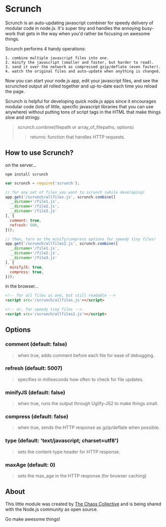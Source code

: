 # Scrunch #

Scrunch is an auto-updating javascript combiner for speedy delivery of modular code in node.js. It's super tiny and handles the annoying busy-work that gets in the way when you'd rather be focusing on awesome things.

Scrunch performs 4 handy operations:

```
1. combine multiple javascript files into one.
2. minify the javascript (smaller and faster, but harder to read).
3. send it over the network as compressed gzip/deflate (even faster).
4. watch the original files and auto-update when anything is changed.
```

Now you can start your node.js app, edit your javascript files, and see the scrunched output all rolled together and up-to-date each time you reload the page.

Scrunch is helpful for developing quick node.js apps since it encourages modular code (lots of little, specific javascript libraries that you can use anywhere) without putting tons of script tags in the HTML that make things slow and stringy.

> scrunch.combine(filepath or array_of_filepaths, options)
>> returns: function that handles HTTP requests.

## How to use Scrunch?

on the server...

```
npm install scrunch
```

```javascript
var scrunch = require('scrunch');

// for any set of files you want to scrunch (while developing)
app.get('/scrunch/allfiles.js', scrunch.combine([
  __dirname+'/file1.js',
  __dirname+'/file2.js',
  __dirname+'/file3.js'
], {
  comment: true,
  refresh: 500,
}));

// then, turn on the minify/compress options for speedy tiny files!
app.get('/scrunch/allfiles2.js', scrunch.combine([
  __dirname+'/file1.js',
  __dirname+'/file2.js',
  __dirname+'/file3.js'
], {
  minifyJS: true,
  compress: true, 
}));
```

in the browser...

```html
<!-- for all files as one, but still readable -->
<script src='/scrunch/allfiles.js'></script>

<!-- or, for speedy tiny files -->
<script src='/scrunch/allfiles2.js'></script>
```

## Options

### comment (default: false)
> when true, adds comment before each file for ease of debugging.

### refresh (default: 5007)
> specifies in milliseconds how often to check for file updates.

### minifyJS (default: false)
> when true, runs the output through Uglify-JS2 to make things small.

### compress (default: false)
> when true, sends the HTTP response as gzip/deflate when possible.

### type (default: 'text/javascript; charset=utf8')
> sets the content-type header for HTTP response.

### maxAge (default: 0)
> sets the max_age in the HTTP response (for browser caching)

## About

This little module was created by [The Chaos Collective](http://chaoscollective.org) and is being shared with the Node.js community as open source. 

Go make awesome things!

